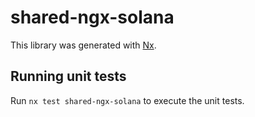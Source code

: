 # shared-ngx-solana

This library was generated with [Nx](https://nx.dev).

## Running unit tests

Run `nx test shared-ngx-solana` to execute the unit tests.
